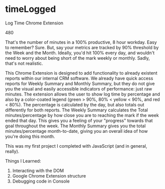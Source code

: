 # timeLogged
Log Time Chrome Extension

480

That's the number of minutes in a 100% productive, 8 hour workday. Easy to remember? Sure. But, say your metrics are tracked by 90% threshold by the Week and the Month. Ideally, you'd hit 100% every day, and wouldn't need to worry about being short of the mark weekly or monthly. Sadly, that's not realistic.

This Chrome Extension is designed to add functionality to already existent reports within our internal CRM software. We already have quick access reports for Weekly Summary and Monthly Summary, but they do not give you the visual and easily accessible indicators of performance: just raw minutes. The extension allows the user to show log time by percentage and also by a color-coated legend (green > 90%, 80% < yellow < 90%, and red < 80%). The percentage is calculated by the day, but also totals out differently for both reports. The Weekly Summary calculates the Total minutes/percentage by how close you are to reaching the mark if the week ended that day. This gives you a feeling of your "progress" towards that goal throughout the week. The Monthly Summary gives you the total minutes/percentage month-to-date, giving you an overall idea of how you're doing this month.

This was my first project I completed with JavaScript (and in general, really). 

Things I Learned:
1. Interacting with the DOM
2. Google Chrome Extension structure
3. Debugging code in Console
